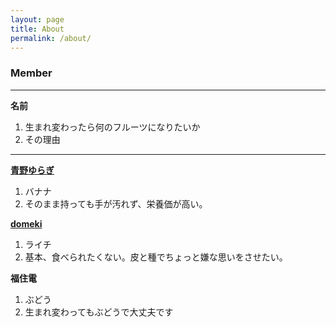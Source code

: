 ```yaml
---
layout: page
title: About
permalink: /about/
---
```


### Member

---

**名前**

1. 生まれ変わったら何のフルーツになりたいか
2. その理由

---

**[青野ゆらぎ](https://x.com/aonoyuragi)**

1. バナナ
2. そのまま持っても手が汚れず、栄養価が高い。

**[domeki](https://x.com/d0030m)**

1. ライチ
2. 基本、食べられたくない。皮と種でちょっと嫌な思いをさせたい。

**福住電**

1. ぶどう
2. 生まれ変わってもぶどうで大丈夫です
